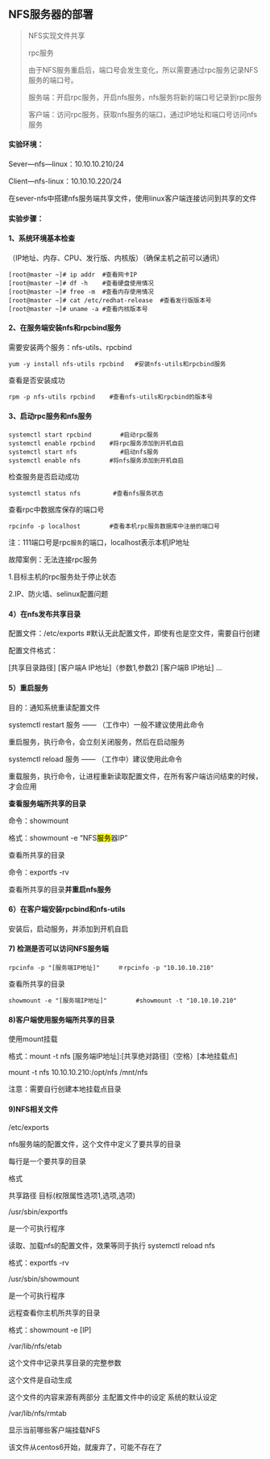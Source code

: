 ## NFS服务器的部署

> NFS实现文件共享
>
> rpc服务
>
> 由于NFS服务重启后，端口号会发生变化，所以需要通过rpc服务记录NFS服务的端口号。
>
> 服务端：开启rpc服务，开启nfs服务，nfs服务将新的端口号记录到rpc服务
>
> 客户端：访问rpc服务，获取nfs服务的端口，通过IP地址和端口号访问nfs服务

#### 实验环境：

Sever—nfs—linux：10.10.10.210/24

Client—nfs-linux：10.10.10.220/24

在sever-nfs中搭建nfs服务端共享文件，使用linux客户端连接访问到共享的文件

#### 实验步骤：

#### 1、系统环境基本检查

（IP地址、内存、CPU、发行版、内核版）（确保主机之前可以通讯）

```
[root@master ~]# ip addr  #查看网卡IP
[root@master ~]# df -h    #查看硬盘使用情况
[root@master ~]# free -m  #查看内存使用情况
[root@master ~]# cat /etc/redhat-release  #查看发行版版本号
[root@master ~]# uname -a #查看内核版本号
```

#### 2、在服务端安装nfs和rpcbind服务

需要安装两个服务：nfs-utils、rpcbind

`yum -y install nfs-utils rpcbind   #安装nfs-utils和rpcbind服务`

查看是否安装成功

`rpm -p nfs-utils rpcbind    #查看nfs-utils和rpcbind的版本号`

#### 3、启动rpc服务和nfs服务

```
systemctl start rpcbind        #启动rpc服务
systemctl enable rpcbind    #将rpc服务添加到开机自启
systemctl start nfs            #启动nfs服务
systemctl enable nfs        #将nfs服务添加到开机自启
```

检查服务是否启动成功

`systemctl status nfs         #查看nfs服务状态`

查看rpc中数据库保存的端口号

`rpcinfo -p localhost        #查看本机rpc服务数据库中注册的端口号`

注：111端口号是rpc`服务`的端口，localhost表示本机IP地址

故障案例：无法连接rpc服务

1.目标主机的rpc服务处于停止状态

2.IP、防火墙、selinux配置问题

#### 4）在nfs发布共享目录

配置文件：/etc/exports        #默认无此配置文件，即使有也是空文件，需要自行创建

配置文件格式：

[共享目录路径] [客户端A IP地址]（参数1,参数2) [客户端B IP地址] ...

#### 5）重启服务

目的：通知系统重读配置文件

systemctl restart 服务  ——  （工作中）一般不建议使用此命令

重启服务，执行命令，会立刻关闭服务，然后在启动服务

systemctl reload 服务   —— （工作中）建议使用此命令

重载服务，执行命令，让进程重新读取配置文件，在所有客户端访问结束的时候，才会应用

**查看服务端所共享的目录**

命令：showmount

格式：showmount -e “NFS<mark>服务</mark>器IP”

查看所共享的目录

命令：exportfs -rv

查看所共享的目录**并重启nfs服务**

#### 6）在客户端安装rpcbind和nfs-utils

安装后，启动服务，并添加到开机自启

#### 7)  检测是否可以访问NFS服务端

`rpcinfo -p "[服务端IP地址]"　　　＃rpcinfo -p "10.10.10.210"`

查看所共享的目录

`showmount -e "[服务端IP地址]"        #showmount -t "10.10.10.210"`

#### 8)客户端使用服务端所共享的目录

使用mount挂载

格式：mount -t nfs [服务端IP地址]:[共享绝对路径]（空格）[本地挂载点]

mount -t nfs 10.10.10.210:/opt/nfs /mnt/nfs

注意：需要自行创建本地挂载点目录

#### 9)NFS相关文件

/etc/exports

nfs服务端的配置文件，这个文件中定义了要共享的目录

每行是一个要共享的目录

格式

共享路径  目标(权限属性选项1,选项,选项)

/usr/sbin/exportfs

是一个可执行程序

读取、加载nfs的配置文件，效果等同于执行 systemctl reload nfs

格式：exportfs -rv

/usr/sbin/showmount

是一个可执行程序

远程查看你主机所共享的目录

格式：showmount -e [IP]

/var/lib/nfs/etab

这个文件中记录共享目录的完整参数

这个文件是自动生成

这个文件的内容来源有两部分   主配置文件中的设定 系统的默认设定

/var/lib/nfs/rmtab

显示当前哪些客户端挂载NFS

该文件从centos6开始，就废弃了，可能不存在了
